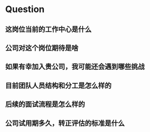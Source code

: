 # Question
## 这岗位当前的工作中心是什么
## 公司对这个岗位期待是啥
## 如果有幸加入贵公司，我可能还会遇到哪些挑战
## 目前团队人员结构和分工是怎么样的
## 后续的面试流程是怎么样的
## 公司试用期多久，转正评估的标准是什么
